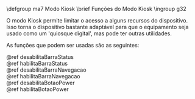 \defgroup ma7 Modo Kiosk
\brief Funções do Modo Kiosk
\ingroup g32

O modo Kiosk permite limitar o acesso a alguns recursos do dispositivo. Isso torna o dispositivo bastante adaptável para que o equipamento seja usado como um 'quiosque digital', mas pode ter outras utilidades.

As funções que podem ser usadas são as seguintes:

@ref desabilitaBarraStatus <br>
@ref habilitaBarraStatus <br>
@ref desabilitaBarraNavegacao <br>
@ref habilitaBarraNavegacao <br>
@ref desabilitaBotaoPower <br>
@ref habilitaBotaoPower <br>